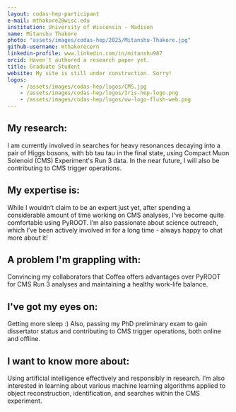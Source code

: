 ```yaml
---
layout: codas-hep-participant
e-mail: mthakore2@wisc.edu
institution: University of Wisconsin - Madison
name: Mitanshu Thakore
photo: "assets/images/codas-hep/2025/Mitanshu-Thakore.jpg"
github-username: mthakorecern
linkedin-profile: www.linkedin.com/in/mitanshu987
orcid: Haven't authored a research paper yet.
title: Graduate Student
website: My site is still under construction. Sorry! 
logos:
    - /assets/images/codas-hep/logos/CMS.jpg
    - /assets/images/codas-hep/logos/Iris-hep-logo.png
    - /assets/images/codas-hep/logos/uw-logo-flush-web.png
---
```


## My research:
I am currently involved in searches for heavy resonances decaying into a pair of Higgs bosons, with bb tau tau in the final state, using Compact Muon Solenoid (CMS) Experiment's Run 3 data. In the near future, I will also be contributing to CMS trigger operations.

## My expertise is:
While I wouldn’t claim to be an expert just yet, after spending a considerable amount of time working on CMS analyses, I’ve become quite comfortable using PyROOT. I’m also passionate about science outreach, which I’ve been actively involved in for a long time - always happy to chat more about it!

## A problem I'm grappling with:
Convincing my collaborators that Coffea offers advantages over PyROOT for CMS Run 3 analyses and maintaining a healthy work-life balance.

## I've got my eyes on:
Getting more sleep :) Also, passing my PhD preliminary exam to gain dissertator status and contributing to CMS trigger operations, both online and offline.

## I want to know more about:
Using artificial intelligence effectively and responsibly in research. I’m also interested in learning about various machine learning algorithms applied to object reconstruction, identification, and searches within the CMS experiment.
